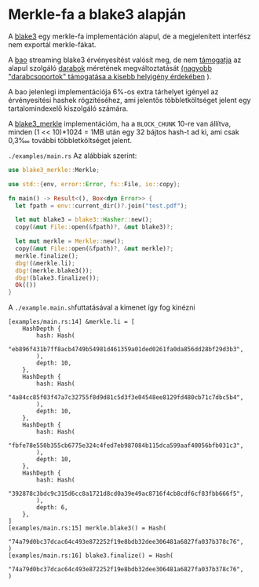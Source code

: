 # Merkle-fa a blake3 alapján

A [blake3](https://github.com/BLAKE3-team/BLAKE3) egy merkle-fa implementáción alapul, de a megjelenített interfész nem exportál merkle-fákat.

A [bao](https://github.com/oconnor663/bao) streaming blake3 érvényesítést valósít meg, de nem [támogatja](https://github.com/oconnor663/bao/issues/34) az alapul szolgáló [darabok](https://github.com/oconnor663/bao/issues/34) méretének megváltoztatását [(nagyobb "darabcsoportok" támogatása a kisebb helyigény érdekében](https://github.com/oconnor663/bao/issues/34) ).

A bao jelenlegi implementációja 6%-os extra tárhelyet igényel az érvényesítési hashek rögzítéséhez, ami jelentős többletköltséget jelent egy tartalomindexelő kiszolgáló számára.

A [blake3_merkle](https://github.com/rmw-lib/blake3_merkle) implementációm, ha a `BLOCK_CHUNK` 10-re van állítva, minden (1 << 10)*1024 = 1MB után egy 32 bájtos hash-t ad ki, ami csak 0,3‱ további többletköltséget jelent.

`./examples/main.rs` Az alábbiak szerint:

```rust
use blake3_merkle::Merkle;

use std::{env, error::Error, fs::File, io::copy};

fn main() -> Result<(), Box<dyn Error>> {
  let fpath = env::current_dir()?.join("test.pdf");

  let mut blake3 = blake3::Hasher::new();
  copy(&mut File::open(&fpath)?, &mut blake3)?;

  let mut merkle = Merkle::new();
  copy(&mut File::open(&fpath)?, &mut merkle)?;
  merkle.finalize();
  dbg!(&merkle.li);
  dbg!(merkle.blake3());
  dbg!(blake3.finalize());
  Ok(())
}
```

A `./example.main.sh`futtatásával a kimenet így fog kinézni

```
[examples/main.rs:14] &merkle.li = [
    HashDepth {
        hash: Hash(
            "eb896f431b7ff8acb4749b54981d461359a01ded0261fa0da856dd28bf29d3b3",
        ),
        depth: 10,
    },
    HashDepth {
        hash: Hash(
            "4a84cc85f03f47a7c32755f8d9d81c5d3f3e04548ee8129fd480cb71c7dbc5b4",
        ),
        depth: 10,
    },
    HashDepth {
        hash: Hash(
            "fbfe78e550b355cb6775e324c4fed7eb987084b115dca599aaf40056bfb031c3",
        ),
        depth: 10,
    },
    HashDepth {
        hash: Hash(
            "392878c3bdc9c315d6cc8a1721d8cd0a39e49ac8716f4cb8cdf6cf83fbb666f5",
        ),
        depth: 6,
    },
]
[examples/main.rs:15] merkle.blake3() = Hash(
    "74a79d0bc37dcac64c493e872252f19e8bdb32dee306481a6827fa037b378c76",
)
[examples/main.rs:16] blake3.finalize() = Hash(
    "74a79d0bc37dcac64c493e872252f19e8bdb32dee306481a6827fa037b378c76",
)
```